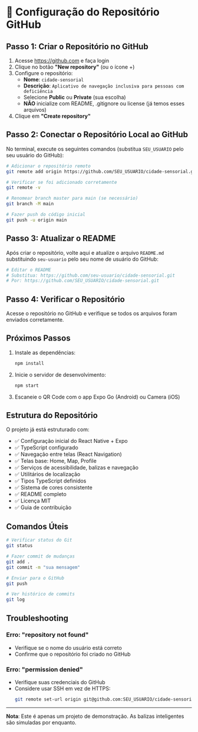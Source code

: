 # 🚀 Configuração do Repositório GitHub

## Passo 1: Criar o Repositório no GitHub

1. Acesse https://github.com e faça login
2. Clique no botão **"New repository"** (ou o ícone +)
3. Configure o repositório:
   - **Nome**: `cidade-sensorial`
   - **Descrição**: `Aplicativo de navegação inclusiva para pessoas com deficiência`
   - Selecione **Public** ou **Private** (sua escolha)
   - **NÃO** inicialize com README, .gitignore ou license (já temos esses arquivos)
4. Clique em **"Create repository"**

## Passo 2: Conectar o Repositório Local ao GitHub

No terminal, execute os seguintes comandos (substitua `SEU_USUARIO` pelo seu usuário do GitHub):

```bash
# Adicionar o repositório remoto
git remote add origin https://github.com/SEU_USUARIO/cidade-sensorial.git

# Verificar se foi adicionado corretamente
git remote -v

# Renomear branch master para main (se necessário)
git branch -M main

# Fazer push do código inicial
git push -u origin main
```

## Passo 3: Atualizar o README

Após criar o repositório, volte aqui e atualize o arquivo `README.md` substituindo `seu-usuario` pelo seu nome de usuário do GitHub:

```bash
# Editar o README
# Substitua: https://github.com/seu-usuario/cidade-sensorial.git
# Por: https://github.com/SEU_USUARIO/cidade-sensorial.git
```

## Passo 4: Verificar o Repositório

Acesse o repositório no GitHub e verifique se todos os arquivos foram enviados corretamente.

## Próximos Passos

1. Instale as dependências:
   ```bash
   npm install
   ```

2. Inicie o servidor de desenvolvimento:
   ```bash
   npm start
   ```

3. Escaneie o QR Code com o app Expo Go (Android) ou Camera (iOS)

## Estrutura do Repositório

O projeto já está estruturado com:

- ✅ Configuração inicial do React Native + Expo
- ✅ TypeScript configurado
- ✅ Navegação entre telas (React Navigation)
- ✅ Telas base: Home, Map, Profile
- ✅ Serviços de acessibilidade, balizas e navegação
- ✅ Utilitários de localização
- ✅ Tipos TypeScript definidos
- ✅ Sistema de cores consistente
- ✅ README completo
- ✅ Licença MIT
- ✅ Guia de contribuição

## Comandos Úteis

```bash
# Verificar status do Git
git status

# Fazer commit de mudanças
git add .
git commit -m "sua mensagem"

# Enviar para o GitHub
git push

# Ver histórico de commits
git log
```

## Troubleshooting

### Erro: "repository not found"
- Verifique se o nome do usuário está correto
- Confirme que o repositório foi criado no GitHub

### Erro: "permission denied"
- Verifique suas credenciais do GitHub
- Considere usar SSH em vez de HTTPS:
  ```bash
  git remote set-url origin git@github.com:SEU_USUARIO/cidade-sensorial.git
  ```

---

**Nota**: Este é apenas um projeto de demonstração. As balizas inteligentes são simuladas por enquanto.

